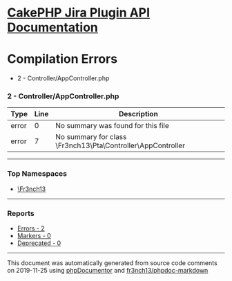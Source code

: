 # [CakePHP Jira Plugin API Documentation](../home.md)

# Compilation Errors
* 2 - Controller/AppController.php
### 2 - Controller/AppController.php
| Type | Line | Description |
| ---- | ---- | ----------- |
| error | 0 | No summary was found for this file |
| error | 7 | No summary for class \Fr3nch13\Pta\Controller\AppController |

---

### Top Namespaces

* [\Fr3nch13](../namespaces/Fr3nch13.html.md)

---

### Reports
* [Errors - 2](../reports/errors.md)
* [Markers - 0](../reports/markers.md)
* [Deprecated - 0](../reports/deprecated.md)

---

This document was automatically generated from source code comments on 2019-11-25 using [phpDocumentor](http://www.phpdoc.org/) and [fr3nch13/phpdoc-markdown](https://github.com/fr3nch13/phpdoc-markdown)
